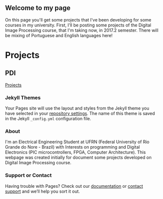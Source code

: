 ## Welcome to my page
On this page you'll get some projects that I've been developing for some courses in my university. First, I'll be posting some projects of the Digital Image Processing course, that I'm taking now, in 2017.2 semester. There will be mixing of Portuguese and English languages here!

# Projects
## PDI 
[Projects](PDI/index.html)


### Jekyll Themes

Your Pages site will use the layout and styles from the Jekyll theme you have selected in your [repository settings](https://github.com/fellipe-leandro/fellipe-leandro.github.io/settings). The name of this theme is saved in the Jekyll `_config.yml` configuration file.

### About
I'm an Electrical Engineering Student at UFRN (Federal University of Rio Grande do Nore - Brazil) with Interests on programming and Digital Electronics (PIC microcontrollers, FPGA, Computer Architecture). This webpage was created initially for document some projects developed on Digital Image Processing course.


### Support or Contact

Having trouble with Pages? Check out our [documentation](https://help.github.com/categories/github-pages-basics/) or [contact support](https://github.com/contact) and we’ll help you sort it out.

